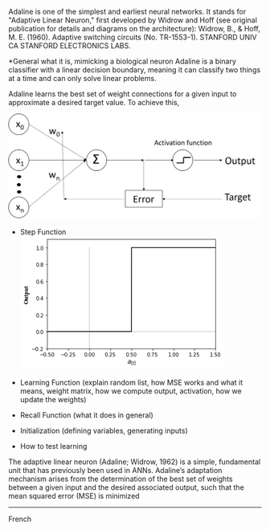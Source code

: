 Adaline is one of the simplest and earliest neural networks. It stands for "Adaptive Linear Neuron," first developed by Widrow and Hoff (see original publication for details and diagrams on the architecture):
Widrow, B., & Hoff, M. E. (1960). Adaptive switching circuits (No. TR-1553-1). STANFORD UNIV CA STANFORD ELECTRONICS LABS.

*General what it is, mimicking a biological neuron
Adaline is a binary classifier with a linear decision boundary, meaning it can classify two things at a time and can only solve linear problems. 

Adaline learns the best set of weight connections for a given input to approximate a desired target value. To achieve this, 


![Adaline Architecture](https://github.com/Python-Club-UO/AUTOP/blob/master/Artificial%20Neural%20Networks/Adaline%20Architecture.png)

- Step Function
![step function](https://github.com/Python-Club-UO/AUTOP/blob/master/Artificial%20Neural%20Networks/Step%20Function.png)

- Learning Function (explain random list, how MSE works and what it means, weight matrix, how we compute output, activation, how we update the weights)


- Recall Function (what it does in general)
- Initialization (defining variables, generating inputs)
- How to test learning

The adaptive linear neuron (Adaline; Widrow, 1962) is a simple, fundamental unit that has previously been used in ANNs. Adaline’s adaptation mechanism arises from the determination of the best set of weights between a given input and the desired associated output, such that the mean squared error (MSE) is minimized


-------

French

